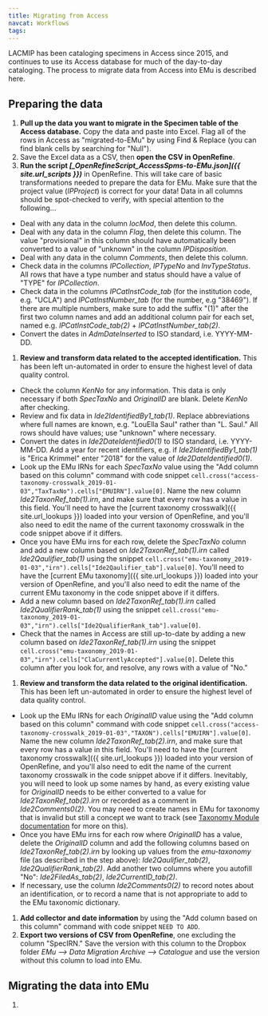 ```yaml
---
title: Migrating from Access
navcat: Workflows
tags:
---
```

LACMIP has been cataloging specimens in Access since 2015, and continues to use its Access database for much of the day-to-day cataloging. The process to migrate data from Access into EMu is described here.

## Preparing the data

1. **Pull up the data you want to migrate in the Specimen table of the Access database.** Copy the data and paste into Excel. Flag all of the rows in Access as "migrated-to-EMu" by using Find & Replace (you can find blank cells by searching for "Null").
1. Save the Excel data as a CSV, then **open the CSV in OpenRefine**.
1. **Run the script *[_OpenRefineScript_AccessSpms-to-EMu.json]({{ site.url_scripts }})*** in OpenRefine. This will take care of basic transformations needed to prepare the data for EMu. Make sure that the project value (*IPProject*) is correct for your data! Data in all columns should be spot-checked to verify, with special attention to the following...
  - Deal with any data in the column *locMod*, then delete this column.
  - Deal with any data in the column *Flag*, then delete this column. The value "provisional" in this column should have automatically been converted to a value of "unknown" in the column *IPDisposition*.
  - Deal with any data in the column *Comments*, then delete this column.
  - Check data in the columns *IPCollection*, *IPTypeNo* and *InvTypeStatus*. All rows that have a type number and status should have a value of "TYPE" for *IPCollection*.
  - Check data in the columns *IPCatInstCode_tab* (for the institution code, e.g. "UCLA") and *IPCatInstNumber_tab* (for the number, e.g "38469"). If there are multiple numbers, make sure to add the suffix "(1)" after the first two column names and add an additional column pair for each set, named e.g. *IPCatInstCode_tab(2)* + *IPCatInstNumber_tab(2)*.
  - Convert the dates in *AdmDateInserted* to ISO standard, i.e. YYYY-MM-DD.
1. **Review and transform data related to the accepted identification.** This has been left un-automated in order to ensure the highest level of data quality control.
  - Check the column *KenNo* for any information. This data is only necessary if both *SpecTaxNo* and *OriginalID* are blank. Delete *KenNo* after checking.
  - Review and fix data in *Ide2IdentifiedBy1_tab(1)*. Replace abbreviations where full names are known, e.g. "LouElla Saul" rather than "L. Saul." All rows should have values; use "unknown" where necessary.
  - Convert the dates in *Ide2DateIdentified0(1)* to ISO standard, i.e. YYYY-MM-DD. Add a year for recent identifiers, e.g. if *Ide2IdentifiedBy1_tab(1)* is "Erica Krimmel" enter "2018" for the value of *Ide2DateIdentified0(1)*.
  - Look up the EMu IRNs for each *SpecTaxNo* value using the "Add column based on this column" command with code snippet `cell.cross("access-taxonomy-crosswalk_2019-01-03","TaxTaxNo").cells["EMUIRN"].value[0]`. Name the new column *Ide2TaxonRef_tab(1).irn*, and make sure that every row has a value in this field. You'll need to have the [current taxonomy crosswalk]({{ site.url_lookups }}) loaded into your version of OpenRefine, and you'll also need to edit the name of the current taxonomy crosswalk in the code snippet above if it differs.
  - Once you have EMu irns for each row, delete the *SpecTaxNo* column and add a new column based on *Ide2TaxonRef_tab(1).irn* called *Ide2Qaulifier_tab(1)* using the snippet `cell.cross("emu-taxonomy_2019-01-03","irn").cells["Ide2Qaulifier_tab"].value[0]`. You'll need to have the [current EMu taxonomy]({{ site.url_lookups }}) loaded into your version of OpenRefine, and you'll also need to edit the name of the current EMu taxonomy in the code snippet above if it differs.
  - Add a new column based on *Ide2TaxonRef_tab(1).irn* called *Ide2QualifierRank_tab(1)* using the snippet `cell.cross("emu-taxonomy_2019-01-03","irn").cells["Ide2QualifierRank_tab"].value[0]`.
  - Check that the names in Access are still up-to-date by adding a new column based on *Ide2TaxonRef_tab(1).irn* using the snippet `cell.cross("emu-taxonomy_2019-01-03","irn").cells["ClaCurrentlyAccepted"].value[0]`. Delete this column after you look for, and resolve, any rows with a value of "No."
1. **Review and transform the data related to the original identification.** This has been left un-automated in order to ensure the highest level of data quality control.
  - Look up the EMu IRNs for each *OriginalID* value using the "Add column based on this column" command with code snippet `cell.cross("access-taxonomy-crosswalk_2019-01-03","TAXON").cells["EMUIRN"].value[0]`. Name the new column *Ide2TaxonRef_tab(2).irn*, and make sure that every row has a value in this field. You'll need to have the [current taxonomy crosswalk]({{ site.url_lookups }}) loaded into your version of OpenRefine, and you'll also need to edit the name of the current taxonomy crosswalk in the code snippet above if it differs. Inevitably, you will need to look up some names by hand, as every existing value for *OriginalID* needs to be either converted to a value for *Ide2TaxonRef_tab(2).irn* or recorded as a comment in *Ide2Comments0(2)*. You may need to create names in EMu for taxonomy that is invalid but still a concept we want to track (see [Taxonomy Module documentation](/taxonomy/) for more on this).
  - Once you have EMu irns for each row where *OriginalID* has a value, delete the *OriginalID* column and add the following columns based on *Ide2TaxonRef_tab(2).irn* by looking up values from the *emu-taxonomy* file (as described in the step above): *Ide2Qaulifier_tab(2)*, *Ide2QualifierRank_tab(2)*. Add another two columns where you autofill "No": *Ide2FiledAs_tab(2)*, *Ide2CurrentID_tab(2)*.
  - If necessary, use the column *Ide2Comments0(2)* to record notes about an identification, or to record a name that is not appropriate to add to the EMu taxonomic dictionary.
1. **Add collector and date information** by using the "Add column based on this column" command with code snippet `NEED TO ADD`.
1. **Export two versions of CSV from OpenRefine**, one excluding the column "SpecIRN." Save the version with this column to the Dropbox folder *EMu --> Data Migration Archive --> Catalogue* and use the version without this column to load into EMu.

## Migrating the data into EMu

1.
